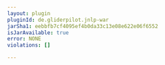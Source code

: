 ```yaml
---
layout: plugin
pluginId: de.gliderpilot.jnlp-war
jarSha1: eebbfb7cf4095ef4b0da33c13e08e622e06f6552
isJarAvailable: true
error: NONE
violations: []

---
```

